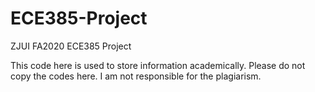 # ECE385-Project
ZJUI FA2020 ECE385 Project

This code here is used to store information academically. Please do not copy the codes here. I am not responsible for the plagiarism.

